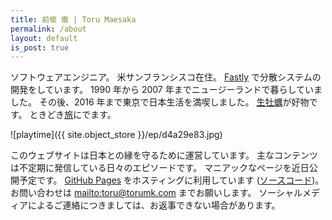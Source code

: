 ```yaml
---
title: 前坂 徹 | Toru Maesaka
permalink: /about
layout: default
is_post: true
---
```


ソフトウェアエンジニア。
米サンフランシスコ在住。
[Fastly](/t/fastly) で分散システムの開発をしています。
1990 年から 2007 年までニュージーランドで暮らしていました。
その後、2016 年まで東京で日本生活を満喫しました。
[生牡蠣](/t/oyster)が好物です。
ときどき[旅](/t/travel)にでます。

![playtime]({{ site.object_store }}/ep/d4a29e83.jpg)

このウェブサイトは日本との縁を守るために運営しています。
主なコンテンツは不定期に発信している日々のエピソードです。
マニアックなページを近日公開予定です。
[GitHub Pages](https://pages.github.com/) をホスティングに利用しています ([ソースコード](https://github.com/tmaesaka/ep.torumk.com))。
お問い合わせは <mailto:toru@torumk.com> までお願いします。
ソーシャルメディアによるご連絡につきましては、お返事できない場合があります。
